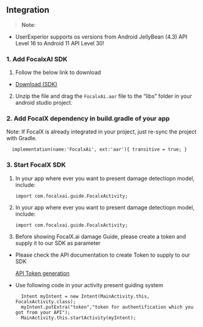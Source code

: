 ## Integration

> **Note**:
-  UserExperior supports os versions from Android JellyBean (4.3) API Level 16 to Android 11 API Level 30!

### 1. Add FocalxAI SDK

1. Follow the below link to download
- [Download (SDK)](http://focalx.ai)

2. Unzip the file and drag the `FocalxAi.aar` file  to the “libs” folder in your android studio project.

### 2. Add FocalX dependency in build.gradle of your app

Note: If FocalX is already integrated in your project, just re-sync the project with Gradle.

```
  implementation(name:'FocalxAi', ext:'aar'){ transitive = true; }
```

### 3. Start FocalX SDK

1. In your app where ever you want to present damage detectiopn model, include:

       import com.focalxai.guide.FocalxActivity;

2. In your app where ever you want to present damage detectiopn model, include:

       import com.focalxai.guide.FocalxActivity;

3. Before showing FocalX.ai damage Guide, please create a token and supply it to our SDK as parameter

-   Please check the API documentation to create Token to supply to our SDK 

     [API Token generation](https://github.com/pritamfocal/Documents/blob/main/api-authentification.md)

- Use following code in your activity present guiding system

        Intent myIntent = new Intent(MainActivity.this, FocalxActivity.class);
        myIntent.putExtra("token","token for authentification which you got from your API");
        MainActivity.this.startActivity(myIntent);
